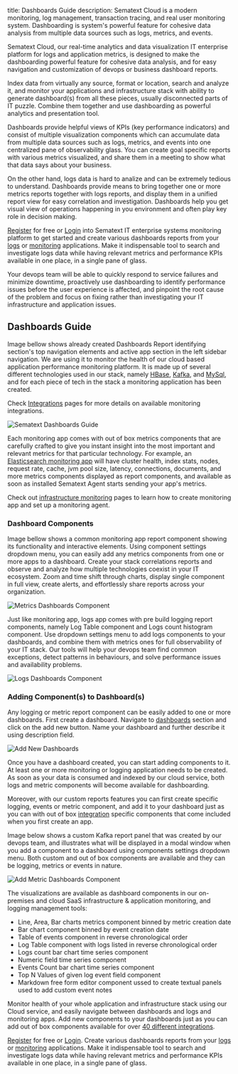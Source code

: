 title: Dashboards Guide
description: Sematext Cloud is a modern monitoring, log management, transaction tracing, and real user monitoring system. Dashboarding is system's powerful feature for cohesive data analysis from multiple data sources such as logs, metrics, and events.

Sematext Cloud, our real-time analytics and data visualization IT enterprise platform for logs and application metrics, is designed to make the dashboarding powerful feature for cohesive data analysis, and for easy navigation and customization of devops or business dashboard reports.

Index data from virtually any source, format or location, search and analyze it, and monitor your applications and infrastructure stack with ability to generate dashboard(s) from all these pieces, usually disconnected parts of IT puzzle. Combine them together and use dashboarding as powerful analytics and presentation tool.

Dashboards provide helpful views of KPIs (key performance indicators) and consist of multiple visualization components which can accumulate data from multiple data sources such as logs, metrics, and events into one centralized pane of observability glass. You can create goal specific reports with various metrics visualized, and share them in a meeting to show what that data says about your business.

On the other hand, logs data is hard to analize and can be extremely tedious to understand. Dashboards provide means to bring together one or more metrics reports together with logs reports, and display them in a unified report view for easy correlation and investigation. Dashboards help you get visual view of operations happening in you environment and often play key role in decision making.

[Register](https://apps.sematext.com/ui/registration) for free or [Login](https://apps.sematext.com/ui/login/) into Sematext IT enterprise systems monitoring platform to get started and create various dashboards reports from your [logs](/logs/) or [monitoring](/monitoring/) applications. Make it indispensable tool to search and investigate logs data while having relevant metrics and performance KPIs available in one place, in a single pane of glass.

Your devops team will be able to quickly respond to service failures and minimize downtime, proactively use dashboarding to identify performance issues before the user experience is affected, and pinpoint the root cause of the problem and focus on fixing rather than investigating your IT infrastructure and application issues.

## Dashboards Guide

Image bellow shows already created Dashboards Report identifying section's top navigation elements and active app section in the left sidebar navigation. We are using it to monitor the health of our cloud based application performance monitoring platform. It is made up of several different technologies used in our stack, namely [HBase](/integration/hbase/), [Kafka](/integration/kafka/), and [MySql](/integration/mysql/), and for each piece of tech in the stack a monitoring application has been created.

Check [Integrations](/integration/) pages for more details on available monitoring integrations.

![Sematext Dashboards Guide](https://sematext.com/docs/images/guide/dashboards/sematext-dashboards-guide.png "Sematext Dashboards Guide")

Each monitoring app comes with out of box metrics components that are carefully crafted to give you instant insight into the most important and relevant metrics for that particular technology. For example, an [Elasticsearch  monitoring app](/integration/elasticsearch/) will have cluster health, index stats, nodes, request rate, cache, jvm pool size, latency, connections, documents, and more metrics components displayed as report components, and available as soon as installed Sematext Agent starts sending your app's metrics.

Check out [infrastructure monitoring](/monitoring/) pages to learn how to create monitoring app and set up a monitoring agent.

### Dashboard Components

Image bellow shows a common monitoring app report component showing its functionality and interactive elements. Using component settings dropdown menu, you can easily add any metrics components from one or more apps to a dashboard. Create your stack correlations reports and observe and analyze how multiple technologies coexist in your IT ecosystem. Zoom and time shift through charts, display single component in full view, create alerts, and effortlessly share reports across your organization.

![Metrics Dashboards Component](https://sematext.com/docs/images/guide/dashboards/metrics-dashboard-component.png "Metrics Dashboards Component")

Just like monitoring app, logs app comes with pre build logging report components, namely Log Table component and Logs count histogram component. Use dropdown settings menu to add logs components to your dashboards, and combine them with metrics ones for full observability of your IT stack. Our tools will help your devops team find common exceptions, detect patterns in behaviours, and solve performance issues and availability problems.

![Logs Dashboards Component](https://sematext.com/docs/images/guide/dashboards/logs-dashboard-component.png "Logs Dashboards Component")

### Adding Component(s) to Dashboard(s)

Any logging or metric report component can be easily added to one or more dashboards. First create a dashboard. Navigate to [dashboards](https://apps.sematext.com/ui/dashboards) section and click on the add new button. Name your dashboard and further describe it using description field.

![Add New Dashboards](https://sematext.com/docs/images/guide/dashboards/add-dashboard.png "Add New Dashboards")

Once you have a dashboard created, you can start adding components to it. At least one or more monitoring or logging application needs to be created. As soon as your data is consumed and indexed by our cloud service, both logs and metric components will become available for dashboarding.

Moreover, with our custom reports features you can first create specific logging, events or metric component, and add it to your dashboard just as you can with out of box [integration](/integration/) specific components that come included when you first create an app.

Image below shows a custom Kafka report panel that was created by our devops team, and illustrates what will be displayed in a modal window when you add a component to a dashboard using components settings dropdown menu. Both custom and out of box components are available and they can be logging, metrics or events in nature.

![Add Metric Dashboards Component](https://sematext.com/docs/images/guide/dashboards/add-metric-report-to-dashboard.png "Add Metric Dashboards Component")

The visualizations are available as dashboard components in our on-premises and cloud SaaS infrastructure & application monitoring, and logging management tools:

- Line, Area, Bar charts metrics component binned by metric creation date
- Bar chart component binned by event creation date
- Table of events component in reverse chronological order
- Log Table component with logs listed in reverse chronological order
- Logs count bar chart time series component
- Numeric field time series component
- Events Count bar chart time series component
- Top N Values of given log event field component
- Markdown free form editor component ussed to create textual panels used to add custom event notes

Monitor health of your whole application and infrastructure stack using our Cloud service, and easily navigate between dashboards and logs and monitoring apps. Add new components to your dashboards just as you can add out of box components available for over [40 different integrations](/integration/).

[Register](https://apps.sematext.com/ui/registration) for free or [Login](https://apps.sematext.com/ui/login/). Create various dashboards reports from your [logs](/logs/) or [monitoring](/monitoring/) applications. Make it indispensable tool to search and investigate logs data while having relevant metrics and performance KPIs available in one place, in a single pane of glass.
